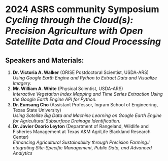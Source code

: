 # 2024 ASRS community Symposium *Cycling through the Cloud(s): Precision Agriculture with Open Satellite Data and Cloud Processing*

## Speakers and Materials: 


1. **Dr. Victoria A. Walker** (ORISE Postdoctoral Scientist, USDA-ARS) <br> *Using Google Earth Engine and Python to Extract Data and Visualize Imagery.* <br> 
2. **Mr. William A. White** (Physical Scientist, USDA-ARS) <br> *Interactive Vegetation Index Mapping and Time Series Extraction Using the Google Earth Engine API for Python.* <br>
3. **Dr. Eunsang Cho** (Assistant Professor, Ingram School of Engineering, Texas State University) <br> *Using Satellite Big Data and Machine Learning on Google Earth Engine for Agricultural Subsurface Drainage Identification.* <br>
4. **Dr. Javier Osorio Leyton** (Department of Rangeland, Wildlife and Fisheries Management at Texas A&M AgriLife Blackland Research Center) <br> *Enhancing Agricultural Sustainability through Precision Farming:I ntegrating Site-Specific Management, Public Data, and Advanced Analytics* <br>

